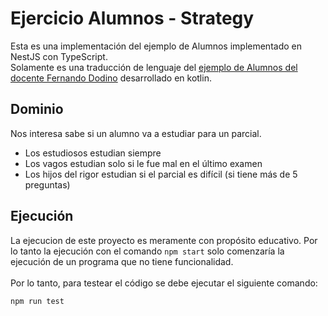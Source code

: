 # Ejercicio Alumnos - Strategy

Esta es una implementación del ejemplo de Alumnos implementado en NestJS con TypeScript.<br>
Solamente es una traducción de lenguaje del [ejemplo de Alumnos del docente Fernando Dodino](https://github.com/uqbar-project/video-strategy-alumnes) desarrollado en kotlin.

## Dominio
Nos interesa sabe si un alumno va a estudiar para un parcial.

- Los estudiosos estudian siempre
- Los vagos estudian solo si le fue mal en el último examen
- Los hijos del rigor estudian si el parcial es difícil (si tiene más de 5 preguntas)

## Ejecución
La ejecucion de este proyecto es meramente con propósito educativo. Por lo tanto la ejecución con el comando `npm start` solo comenzaría la ejecución de un programa que no tiene funcionalidad.<br><br>
Por lo tanto, para testear el código se debe ejecutar el siguiente comando:
```
npm run test
```
